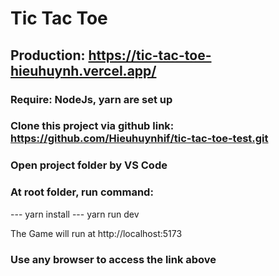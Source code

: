 # Tic Tac Toe

## Production: https://tic-tac-toe-hieuhuynh.vercel.app/

### Require: NodeJs, yarn are set up

### Clone this project via github link: https://github.com/Hieuhuynhif/tic-tac-toe-test.git

### Open project folder by VS Code

### At root folder, run command:

--- yarn install
--- yarn run dev

The Game will run at http://localhost:5173

### Use any browser to access the link above
